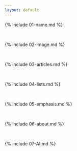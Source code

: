 ```yaml
---
layout: default
---
```


{% include 01-name.md %}

<br>

{% include 02-image.md %}

<br>

{% include 03-articles.md %}

<br>

{% include 04-lists.md %}

<br>

{% include 05-emphasis.md %}

<br>

{% include 06-about.md %}

<br>

{% include 07-AI.md %}
